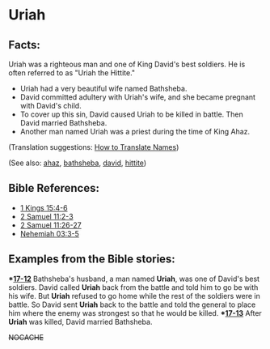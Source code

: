 # Uriah #

## Facts: ##

Uriah was a righteous man and one of King David's best soldiers. He is often referred to as "Uriah the Hittite."

* Uriah had a very beautiful wife named Bathsheba.
* David committed adultery with Uriah's wife, and she became pregnant with David's child.
* To cover up this sin, David caused Uriah to be killed in battle. Then David married Bathsheba.
* Another man named Uriah was a priest during the time of King Ahaz.

(Translation suggestions: [How to Translate Names](https://git.door43.org/Door43/en-ta-translate-vol1/src/master/content/translate_names.md))

(See also: [ahaz](../other/ahaz.md), [bathsheba](../other/bathsheba.md), [david](../other/david.md), [hittite](../other/hittite.md))

## Bible References: ##

* [1 Kings 15:4-6](https://door43.org/en/bible/notes/1ki/15/04)
* [2 Samuel 11:2-3](https://door43.org/en/bible/notes/2sa/11/02)
* [2 Samuel 11:26-27](https://door43.org/en/bible/notes/2sa/11/26)
* [Nehemiah 03:3-5](https://door43.org/en/bible/notes/neh/03/03)

## Examples from the Bible stories: ##

  __*[17-12](https://door43.org/en/obs/notes/frames/17-12)__ Bathsheba's husband, a man named __Uriah__, was one of David's best soldiers. David called __Uriah__ back from the battle and told him to go be with his wife. But __Uriah__ refused to go home while the rest of the soldiers were in battle. So David sent __Uriah__ back to the battle and told the general to place him where the enemy was strongest so that he would be killed.
  __*[17-13](https://door43.org/en/obs/notes/frames/17-13)__ After __Uriah__ was killed, David married Bathsheba.



~~NOCACHE~~